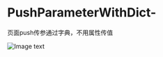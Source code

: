 # PushParameterWithDict-
页面push传参通过字典，不用属性传值

![Image text](https://github.com/daniulaolu/PushParameterWithDict-/blob/master/video.gif)
